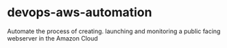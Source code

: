 # devops-aws-automation
Automate the process of creating. launching and monitoring a public facing webserver in the Amazon Cloud
